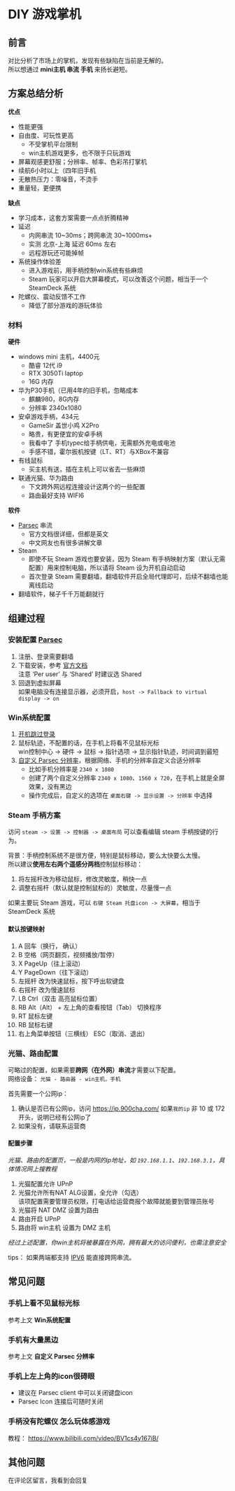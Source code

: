 # DIY 游戏掌机

## 前言
对比分析了市场上的掌机，发现有些缺陷在当前是无解的。  
所以想通过 **mini主机 串流 手机** 来扬长避短。  

## 方案总结分析

**优点**
- 性能更强
- 自由度、可玩性更高
  - 不受掌机平台限制
  - win主机游戏更多，也不限于只玩游戏
- 屏幕观感更舒服；分辨率、帧率、色彩吊打掌机
- 续航6小时以上（四年旧手机
- 无散热压力：零噪音，不烫手
- 重量轻，更便携

**缺点**
- 学习成本，这套方案需要一点点折腾精神
- 延迟
  - 内网串流 10~30ms；跨网串流 30~1000ms+
  - 实测 北京-上海 延迟 60ms 左右
  - 远程游玩还可能掉帧
- 系统操作体验差
  - 进入游戏前，用手柄控制win系统有些麻烦
  - Steam 玩家可以开启大屏幕模式，可以改善这个问题，相当于一个 SteamDeck 系统
- 陀螺仪、震动反馈不工作
  - 降低了部分游戏的游玩体验

### 材料
**硬件**
- windows mini 主机，4400元
  - 酷睿 12代 i9
  - RTX 3050Ti laptop
  - 16G 内存
- 华为P30手机（已用4年的旧手机，忽略成本
  - 麒麟980，8G内存
  - 分辨率 2340x1080
- 安卓游戏手柄，434元
  - GameSir 盖世小鸡 X2Pro
  - 略贵，有更便宜的安卓手柄
  - 我看中了 手机typec给手柄供电，无需额外充电或电池
  - 手感不错，霍尔扳机按键（LT、RT）与XBox不兼容
- 有线鼠标
  - 买主机有送，插在主机上可以省去一些麻烦
- 联通光猫、华为路由
  - 下文跨外网远程连接设计这两个的一些配置
  - 路由最好支持 WIFI6

**软件**
- [Parsec](https://dash.parsec.app/) 串流  
  - 官方文档很详细，但都是英文
  - 中文网友也有很多讲解文章
- Steam
  - 即使不玩 Steam 游戏也要安装，因为 Steam 有手柄映射方案（默认无需配置）用来控制电脑，所以请将 Steam 设为开机自动启动
  - 首次登录 Steam 需要翻墙，翻墙软件开启全局代理即可，后续不翻墙也能离线启动
- 翻墙软件，梯子千千万能翻就行

## 组建过程

### 安装配置 [Parsec](https://dash.parsec.app/)
1. 注册、登录需要翻墙
2. 下载安装，参考 [官方文档](https://support.parsec.app/hc/en-us/articles/4422936195213-Install-Parsec-App-on-Windows)  
   注意 ‘Per user’ 与 ‘Shared’ 时建议选 Shared 
3. 回退到虚拟屏幕  
   如果电脑没有连接显示器，必须开启，`host -> Fallback to virtual display -> on`  


### Win系统配置
1. [开机跳过登录](https://www.dongchuanmin.com/operate/5823.html)   
2. 鼠标轨迹，不配置的话，在手机上将看不见鼠标光标  
   win控制中心 -> 硬件 -> 鼠标 -> 指针选项 -> 显示指针轨迹，时间调到最短
3. [自定义 Parsec 分辨率](https://support.parsec.app/hc/en-us/articles/4423615425293-VDD-Advanced-Configuration)，根据网络、手机的分辨率自定义合适分辨率
   - 比如手机分辨率是 `2340 x 1080`
   - 创建了两个自定义分辨率 `2340 x 1080`、`1560 x 720`，在手机上就是全屏效果，没有黑边  
   - 操作完成后，自定义的选项在 `桌面右键 -> 显示设置 -> 分辨率` 中选择  
   

### Steam 手柄方案
访问 `steam -> 设置 -> 控制器 -> 桌面布局` 可以查看编辑 steam 手柄按键的行为。  

背景：手柄控制系统不是很方便，特别是鼠标移动，要么太快要么太慢。  
所以建议**使用左右两个遥感分两档**控制鼠标移动：  
1. 将左摇杆改为移动鼠标，修改灵敏度，稍快一点  
2. 调整右摇杆（默认就是控制鼠标的）灵敏度，尽量慢一点

如果主要玩 Steam 游戏，可以 `右键 Steam 托盘icon -> 大屏幕`，相当于 SteamDeck 系统

#### 默认按键映射
1. A 回车（换行， 确认）
2. B 空格（网页翻页，视频播放/暂停）
3. X PageUp（往上滚动）
4. Y PageDown（往下滚动）
5. 左摇杆 改为快速鼠标，按下呼出软键盘
6. 右摇杆 改为慢速鼠标
7. LB Ctrl（双击 高亮鼠标位置）
8. RB Alt（Alt） + 左上角的查看按钮（Tab） 切换程序
9. RT 鼠标左键
10. RB 鼠标右键
11. 右上角菜单按钮（三横线） ESC（取消、退出）

### 光猫、路由配置
可略过的配置，如果需要**跨网（在外网）串流**才需要以下配置。  
网络设备： `光猫 - 路由器 - win主机，手机`

首先需要一个公网ip：
1. 确认是否已有公网ip，访问 https://ip.900cha.com/ 
   如果`我的ip` 非 10 或 172 开头，说明已经有公网ip了
2. 如果没有，请联系运营商

#### 配置步骤
*光猫、路由的配置页，一般是内网的ip地址，如 `192.168.1.1`、`192.168.3.1`，具体情况网上搜教程*  

1. 光猫配置允许 UPnP
2. 光猫允许所有NAT ALG设置，全允许（勾选）  
   该项配置需要管理员权限，打电话给运营商报个故障就能要到管理员账号  
3. 光猫将 NAT DMZ 设置为路由
4. 路由开启 UPnP
5. 路由将 win主机 设置为 DMZ 主机  

*经过上述配置，你win主机将被暴露在外网，拥有最大的访问便利，也需注意安全*  

tips：
如果两端都支持 [IPV6](https://test-ipv6.com/) 能直接跨网串流。  

## 常见问题

### 手机上看不见鼠标光标
参考上文 **Win系统配置**  

### 手机有大量黑边
参考上文  **自定义 Parsec 分辨率**   

### 手机上左上角的icon很碍眼
- 建议在 Parsec client 中可以关闭键盘icon  
- Parsec Icon 连接后可随时关闭  

### 手柄没有陀螺仪 怎么玩体感游戏
教程： https://www.bilibili.com/video/BV1cs4y167iB/  


## 其他问题
在评论区留言，我看到会回复  